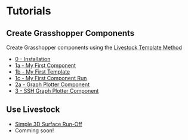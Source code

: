 # Tutorials

## Create Grasshopper Components

Create Grasshopper components using the [Livestock Template Method](how_is_it_working.md)

* [0 - Installation](install_livestock3d.md)
* [1a - My First Component](first_component.md)
* [1b - My First Template](first_template.md)
* [1c - My First Component Run](first_component_run.md)
* [2a - Graph Plotter Component](graph_plotter.md)
* [3 - SSH Graph Plotter Component](ssh.md)

## Use Livestock

* [Simple 3D Surface Run-Off](runoff_tutorial.md)
* Comming soon!